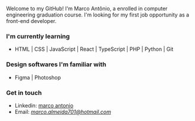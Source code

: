 Welcome to my GitHub! I'm Marco Antônio, a enrolled in computer engineering graduation course. I'm looking for my first job opportunity as a front-end developer.

### I'm currently learning
 - HTML | CSS | JavaScript | React | TypeScript | PHP | Python | Git

### Design softwares I'm familiar with
 - Figma | Photoshop 

### Get in touch
 - Linkedin: <a href = "https://www.linkedin.com/in/marco-antonio-6143a615a/">marco antonio</a>
 - Email: *marco.almeida701@hotmail.com*

